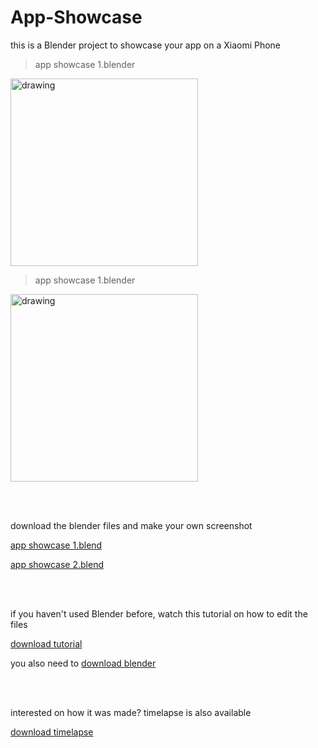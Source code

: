 
# App-Showcase
this is a Blender project to showcase your app on a Xiaomi Phone

> app showcase 1.blender
<img src="https://github.com/hedihadi/App-Showcase/raw/master/render%201.png" alt="drawing" width="300"/>

> app showcase 1.blender
<img src="https://github.com/hedihadi/App-Showcase/raw/master/render%202.png" alt="drawing" width="300"/>

<br /><br />


download the blender files and make your own screenshot

[app showcase 1.blend](https://github.com/hedihadi/App-Showcase/raw/master/app%20showcase%201.blend)

[app showcase 2.blend](https://github.com/hedihadi/App-Showcase/raw/master/app%20showcase%202.blend)

<br />
<br />

if you haven't used Blender before, watch this tutorial on how to edit the files

[download tutorial](https://github.com/hedihadi/App-Showcase/raw/master/tutorial.mp4)

you also need to [download blender](https://www.blender.org/download/)


<br /><br />

interested on how it was made? timelapse is also available

[download timelapse](https://github.com/hedihadi/App-Showcase/raw/master/timelapse.mp4)
